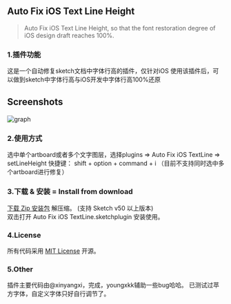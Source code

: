 ## Auto Fix iOS Text Line Height
> Auto Fix iOS Text Line Height, so that the font restoration degree of iOS design draft reaches 100%.


### 1.插件功能
这是一个自动修复sketch文档中字体行高的插件，仅针对iOS
使用该插件后，可以做到sketch中字体行高与iOS开发中字体行高100%还原

## Screenshots
#### 
![graph](https://raw.githubusercontent.com/youngxkk/AutoFixiOSTextLine/master/image/fix-1.gif)

#### 

### 2.使用方式
选中单个artboard或者多个文字图层，选择plugins => Auto Fix iOS TextLine => setLineHeight
快捷键： shift + option + command + i
（目前不支持同时选中多个artboard进行修复）

#### 

### 3.下载 & 安装 = Install from download
[下载 Zip 安装包](https://codeload.github.com/youngxkk/AutoFixiOSTextLine/zip/master) 解压缩。 (支持 Sketch v50 以上版本)  
双击打开 Auto Fix iOS TextLine.sketchplugin 安装使用。

#### 

### 4.License
所有代码采用 [MIT License](http://opensource.org/licenses/MIT) 开源。

### 5.Other
插件主要代码由@xinyangxi，完成，youngxkk辅助一些bug哈哈。
已测试过苹方字体，自定义字体只好自行调节了。
